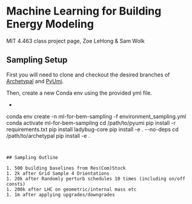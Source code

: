 # Machine Learning for Building Energy Modeling

MIT 4.463 class project page, Zoe LeHong & Sam Wolk

## Sampling Setup

First you will need to clone and checkout the desired branches of [Archetypal](https://github.com/samuelduchesne/archetypal) and [PyUmi](https://github.com/samuelduchesne/pyumi).

Then, create a new Conda env using the provided yml file.

- ```
conda env create -n ml-for-bem-sampling -f environment_sampling.yml
conda activate ml-for-bem-sampling
cd /path/to/pyumi
pip install -r requirements.txt
pip install ladybug-core
pip install -e . --no-deps
cd /path/to/archetypal
pip install -e .
```


## Sampling Outline

1. 500 building baselines from Res(Com)Stock
1. 2k after Grid Sample 4 Orientations
1. 20k after Randomly perturb schedules 10 times (including on/off consts) 
1. 200k after LHC on geometric/internal mass etc
1. 1m after applying upgrades/downgrades
